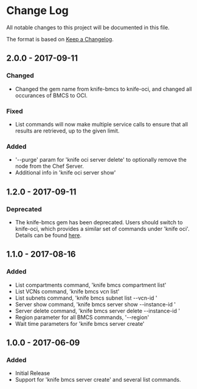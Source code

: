 # Change Log
All notable changes to this project will be documented in this file.

The format is based on [Keep a Changelog](http://keepachangelog.com/).

## 2.0.0 - 2017-09-11
### Changed
- Changed the gem name from knife-bmcs to knife-oci, and changed all occurances of BMCS to OCI.

### Fixed
- List commands will now make multiple service calls to ensure that all results are retrieved, up to the given limit.

### Added
- '--purge' param for 'knife oci server delete' to optionally remove the node from the Chef Server.
- Additional info in 'knife oci server show'

## 1.2.0 - 2017-09-11
### Deprecated
- The knife-bmcs gem has been deprecated. Users should switch to knife-oci, which provides a similar set of commands under 'knife oci'. Details can be found [here](docs/rename.md).

## 1.1.0 - 2017-08-16
### Added
- List compartments command, 'knife bmcs compartment list'
- List VCNs command, 'knife bmcs vcn list'
- List subnets command, 'knife bmcs subnet list --vcn-id <VCN ID>'
- Server show command, 'knife bmcs server show --instance-id <Instance ID>'
- Server delete command, 'knife bmcs server delete --instance-id <Instance ID>'
- Region parameter for all BMCS commands, '--region'
- Wait time parameters for 'knife bmcs server create'

## 1.0.0 - 2017-06-09
### Added
- Initial Release
- Support for 'knife bmcs server create' and several list commands.
